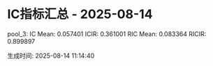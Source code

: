 IC指标汇总 - 2025-08-14
==================================================

pool_3:
  IC Mean:  0.057401
  ICIR:     0.361001
  RIC Mean: 0.083364
  RICIR:    0.899897

生成时间: 2025-08-14 11:14:40
